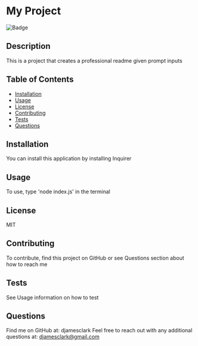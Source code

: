 # My Project
![Badge](https://img.shields.io/badge/License-MIT-green)
## Description
  This is a project that creates a professional readme given prompt inputs

## Table of Contents
- [Installation](#installation)
- [Usage](#usage)
- [License](#license)
- [Contributing](#contributing)
- [Tests](#tests)
- [Questions](#questions)
  
## Installation
  You can install this application by installing Inquirer

## Usage
  To use, type 'node index.js' in the terminal

## License
  MIT

## Contributing
  To contribute, find this project on GitHub or see Questions section about how to reach me

## Tests
  See Usage information on how to test

## Questions
  Find me on GitHub at: djamesclark
  Feel free to reach out with any additional questions at: djamesclark@gmail.com

